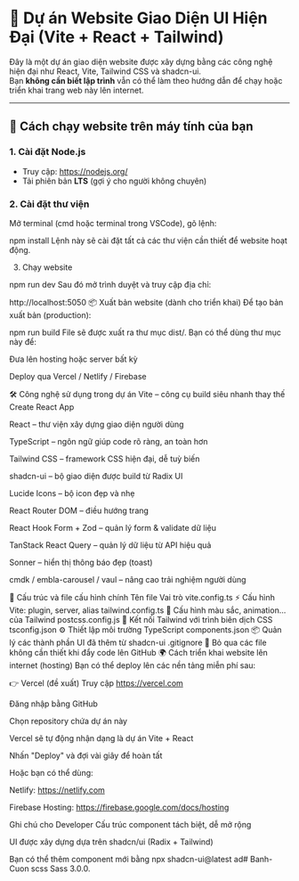 # 🎉 Dự án Website Giao Diện UI Hiện Đại (Vite + React + Tailwind)

Đây là một dự án giao diện website được xây dựng bằng các công nghệ hiện đại như React, Vite, Tailwind CSS và shadcn-ui.  
Bạn **không cần biết lập trình** vẫn có thể làm theo hướng dẫn để chạy hoặc triển khai trang web này lên internet.

---

## 🚀 Cách chạy website trên máy tính của bạn

### 1. Cài đặt Node.js

- Truy cập: https://nodejs.org/
- Tải phiên bản **LTS** (gợi ý cho người không chuyên)

### 2. Cài đặt thư viện

Mở terminal (cmd hoặc terminal trong VSCode), gõ lệnh:

npm install
Lệnh này sẽ cài đặt tất cả các thư viện cần thiết để website hoạt động.

3. Chạy website

npm run dev
Sau đó mở trình duyệt và truy cập địa chỉ:


http://localhost:5050
📦 Xuất bản website (dành cho triển khai)
Để tạo bản xuất bản (production):

npm run build
File sẽ được xuất ra thư mục dist/.
Bạn có thể dùng thư mục này để:

Đưa lên hosting hoặc server bất kỳ

Deploy qua Vercel / Netlify / Firebase

🛠️ Công nghệ sử dụng trong dự án
Vite – công cụ build siêu nhanh thay thế Create React App

React – thư viện xây dựng giao diện người dùng

TypeScript – ngôn ngữ giúp code rõ ràng, an toàn hơn

Tailwind CSS – framework CSS hiện đại, dễ tuỳ biến

shadcn-ui – bộ giao diện được build từ Radix UI

Lucide Icons – bộ icon đẹp và nhẹ

React Router DOM – điều hướng trang

React Hook Form + Zod – quản lý form & validate dữ liệu

TanStack React Query – quản lý dữ liệu từ API hiệu quả

Sonner – hiển thị thông báo đẹp (toast)

cmdk / embla-carousel / vaul – nâng cao trải nghiệm người dùng

📁 Cấu trúc và file cấu hình chính
Tên file	Vai trò
vite.config.ts	⚡ Cấu hình Vite: plugin, server, alias
tailwind.config.ts	🎨 Cấu hình màu sắc, animation... của Tailwind
postcss.config.js	🔧 Kết nối Tailwind với trình biên dịch CSS
tsconfig.json	⚙️ Thiết lập môi trường TypeScript
components.json	📦 Quản lý các thành phần UI đã thêm từ shadcn-ui
.gitignore	🧹 Bỏ qua các file không cần thiết khi đẩy code lên GitHub
🌍 Cách triển khai website lên internet (hosting)
Bạn có thể deploy lên các nền tảng miễn phí sau:

👉 Vercel (đề xuất)
Truy cập https://vercel.com

Đăng nhập bằng GitHub

Chọn repository chứa dự án này

Vercel sẽ tự động nhận dạng là dự án Vite + React

Nhấn "Deploy" và đợi vài giây để hoàn tất

Hoặc bạn có thể dùng:

Netlify: https://netlify.com

Firebase Hosting: https://firebase.google.com/docs/hosting

Ghi chú cho Developer
Cấu trúc component tách biệt, dễ mở rộng

UI được xây dựng dựa trên shadcn/ui (Radix + Tailwind)

Bạn có thể thêm component mới bằng npx shadcn-ui@latest ad# Banh-Cuon
scss Sass 3.0.0.